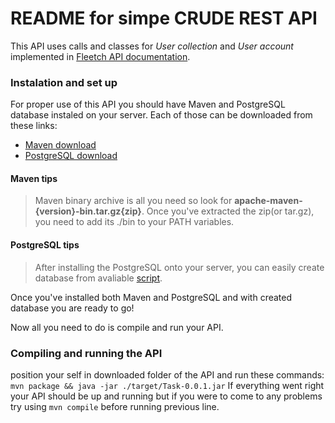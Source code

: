 # README for simpe CRUDE REST API 

This API uses calls and classes for *User collection* and *User account* implemented in [Fleetch API documentation](http://docs.fleetchapi.apiary.io/).

### Instalation and set up

For proper use of this API you should have Maven and PostgreSQL database instaled on your server.
Each of those can be downloaded from these links:

* [Maven download](http://maven.apache.org/download.cgi)
* [PostgreSQL download](https://www.postgresql.org/download/)

#### Maven tips

> Maven binary archive is all you need so look for **apache-maven-{version}-bin.tar.gz{zip}**. 
> Once you've extracted the zip(or tar.gz), you need to add its ./bin to your PATH variables.

#### PostgreSQL tips

> After installing the PostgreSQL onto your server, you can easily create database from avaliable [script](https://github.com/ljdivald/simple-API/blob/master/CreateDB.sql).

Once you've installed both Maven and PostgreSQL and with created database you are ready to go! 

Now all you need to do is compile and run your API.

### Compiling and running the API

position your self in downloaded folder of the API and run these commands:
``` mvn package && java -jar ./target/Task-0.0.1.jar ```
If everything went right your API should be up and running but if you were to come to any problems try using ``` mvn compile ``` before running previous line.
